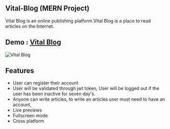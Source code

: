 
## Vital-Blog (MERN Project)
Vital Blog is an online publishing platform.Vital Blog is a place to read articles on the Internet.

## Demo :  [Vital Blog](https://vital-blog.herokuapp.com/)

![Vital Blog](https://user-images.githubusercontent.com/76783473/136505023-0f0975b1-9b84-4524-bc69-4ddcd206a069.png)

## Features

- User can register their account
- User will be validated through jwt token, User will be logged out if the user has been inactive for seven day's.
- Anyone can write articles, to write an articles user must need to have an account, 
- Live previews
- Fullscreen mode
- Cross platform

